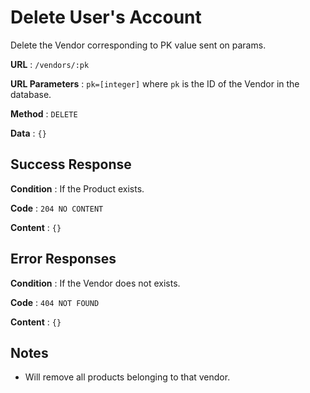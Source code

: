 # Delete User's Account

Delete the Vendor corresponding to PK value sent on params.

**URL** : `/vendors/:pk`

**URL Parameters** : `pk=[integer]` where `pk` is the ID of the Vendor in the
database.

**Method** : `DELETE`

**Data** : `{}`

## Success Response

**Condition** : If the Product exists.

**Code** : `204 NO CONTENT`

**Content** : `{}`

## Error Responses

**Condition** : If the Vendor does not exists.

**Code** : `404 NOT FOUND`

**Content** : `{}`

## Notes

* Will remove all products belonging to that vendor.
